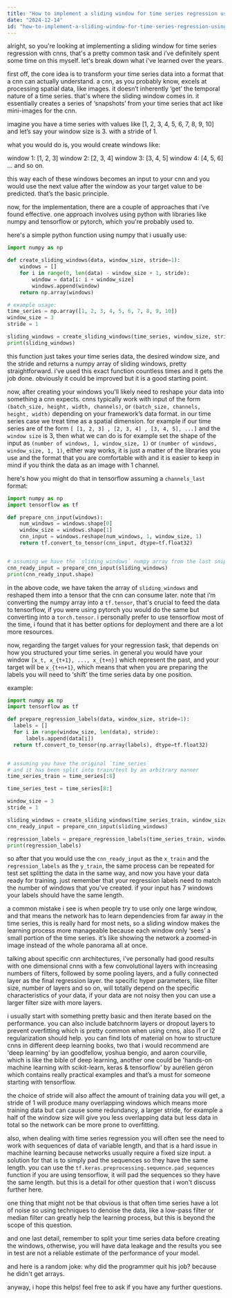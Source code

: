 ```yaml
---
title: "How to implement a sliding window for time series regression using CNN?"
date: "2024-12-14"
id: "how-to-implement-a-sliding-window-for-time-series-regression-using-cnn"
---
```


alright, so you're looking at implementing a sliding window for time series regression with cnns, that's a pretty common task and i’ve definitely spent some time on this myself. let's break down what i've learned over the years.

first off, the core idea is to transform your time series data into a format that a cnn can actually understand. a cnn, as you probably know, excels at processing spatial data, like images. it doesn’t inherently ‘get’ the temporal nature of a time series. that's where the sliding window comes in. it essentially creates a series of ‘snapshots’ from your time series that act like mini-images for the cnn.

imagine you have a time series with values like [1, 2, 3, 4, 5, 6, 7, 8, 9, 10] and let’s say your window size is 3. with a stride of 1.

what you would do is, you would create windows like:

window 1: [1, 2, 3]
window 2: [2, 3, 4]
window 3: [3, 4, 5]
window 4: [4, 5, 6]
... and so on.

this way each of these windows becomes an input to your cnn and you would use the next value after the window as your target value to be predicted. that’s the basic principle.

now, for the implementation, there are a couple of approaches that i’ve found effective. one approach involves using python with libraries like numpy and tensorflow or pytorch, which you're probably used to.

here's a simple python function using numpy that i usually use:

```python
import numpy as np

def create_sliding_windows(data, window_size, stride=1):
    windows = []
    for i in range(0, len(data) - window_size + 1, stride):
        window = data[i: i + window_size]
        windows.append(window)
    return np.array(windows)

# example usage:
time_series = np.array([1, 2, 3, 4, 5, 6, 7, 8, 9, 10])
window_size = 3
stride = 1

sliding_windows = create_sliding_windows(time_series, window_size, stride)
print(sliding_windows)
```

this function just takes your time series data, the desired window size, and the stride and returns a numpy array of sliding windows, pretty straightforward. i’ve used this exact function countless times and it gets the job done. obviously it could be improved but it is a good starting point.

now, after creating your windows you'll likely need to reshape your data into something a cnn expects. cnns typically work with input of the form `(batch_size, height, width, channels)`, or `(batch_size, channels, height, width)` depending on your framework’s data format. in our time series case we treat time as a spatial dimension. for example if our time series are of the form `[ [1, 2, 3] , [2, 3, 4] , [3, 4, 5], ...]` and the `window size` is 3, then what we can do is for example set the shape of the input as `(number of windows, 1, window_size, 1)` or `(number of windows, window_size, 1, 1)`, either way works, it is just a matter of the libraries you use and the format that you are comfortable with and it is easier to keep in mind if you think the data as an image with 1 channel.

here's how you might do that in tensorflow assuming a `channels_last` format:

```python
import numpy as np
import tensorflow as tf

def prepare_cnn_input(windows):
    num_windows = windows.shape[0]
    window_size = windows.shape[1]
    cnn_input = windows.reshape(num_windows, 1, window_size, 1)
    return tf.convert_to_tensor(cnn_input, dtype=tf.float32)


# assuming we have the `sliding_windows` numpy array from the last snippet
cnn_ready_input = prepare_cnn_input(sliding_windows)
print(cnn_ready_input.shape)
```

in the above code, we have taken the array of `sliding_windows` and reshaped them into a tensor that the cnn can consume later. note that i’m converting the numpy array into a `tf.tensor`, that's crucial to feed the data to tensorflow, if you were using pytorch you would do the same but converting into a `torch.tensor`. i personally prefer to use tensorflow most of the time, i found that it has better options for deployment and there are a lot more resources.

now, regarding the target values for your regression task, that depends on how you structured your time series. in general you would have your window `[x_t, x_{t+1}, ..., x_{t+n}]` which represent the past, and your target will be `x_{t+n+1}`, which means that when you are preparing the labels you will need to ‘shift’ the time series data by one position.

example:

```python
import numpy as np
import tensorflow as tf

def prepare_regression_labels(data, window_size, stride=1):
  labels = []
  for i in range(window_size, len(data), stride):
      labels.append(data[i])
  return tf.convert_to_tensor(np.array(labels), dtype=tf.float32)


# assuming you have the original `time_series`
# and it has been split into train/test by an arbitrary manner
time_series_train = time_series[:8]

time_series_test = time_series[8:]

window_size = 3
stride = 1

sliding_windows = create_sliding_windows(time_series_train, window_size, stride)
cnn_ready_input = prepare_cnn_input(sliding_windows)

regression_labels = prepare_regression_labels(time_series_train, window_size, stride)
print(regression_labels)
```

so after that you would use the `cnn_ready_input` as the `x_train` and the `regression_labels` as the `y_train`, the same process can be repeated for test set splitting the data in the same way, and now you have your data ready for training. just remember that your regression labels need to match the number of windows that you've created. if your input has 7 windows your labels should have the same length.

a common mistake i see is when people try to use only one large window, and that means the network has to learn dependencies from far away in the time series, this is really hard for most nets, so a sliding window makes the learning process more manageable because each window only ‘sees’ a small portion of the time series. it’s like showing the network a zoomed-in image instead of the whole panorama all at once.

talking about specific cnn architectures, i’ve personally had good results with one dimensional cnns with a few convolutional layers with increasing numbers of filters, followed by some pooling layers, and a fully connected layer as the final regression layer. the specific hyper parameters, like filter size, number of layers and so on, will totally depend on the specific characteristics of your data, if your data are not noisy then you can use a larger filter size with more layers.

i usually start with something pretty basic and then iterate based on the performance. you can also include batchnorm layers or dropout layers to prevent overfitting which is pretty common when using cnns, also l1 or l2 regularization should help. you can find lots of material on how to structure cnns in different deep learning books, two that i would recommend are 'deep learning' by ian goodfellow, yoshua bengio, and aaron courville, which is like the bible of deep learning, another one could be 'hands-on machine learning with scikit-learn, keras & tensorflow' by aurélien géron which contains really practical examples and that’s a must for someone starting with tensorflow.

the choice of stride will also affect the amount of training data you will get, a stride of 1 will produce many overlapping windows which means more training data but can cause some redundancy, a larger stride, for example a half of the window size will give you less overlapping data but less data in total so the network can be more prone to overfitting.

also, when dealing with time series regression you will often see the need to work with sequences of data of variable length, and that is a hard issue in machine learning because networks usually require a fixed size input. a solution for that is to simply pad the sequences so they have the same length. you can use the `tf.keras.preprocessing.sequence.pad_sequences` function if you are using tensorflow, it will pad the sequences so they have the same length. but this is a detail for other question that i won't discuss further here.

one thing that might not be that obvious is that often time series have a lot of noise so using techniques to denoise the data, like a low-pass filter or median filter can greatly help the learning process, but this is beyond the scope of this question.

and one last detail, remember to split your time series data before creating the windows, otherwise, you will have data leakage and the results you see in test are not a reliable estimate of the performance of your model.

and here is a random joke: why did the programmer quit his job? because he didn't get arrays.

anyway, i hope this helps! feel free to ask if you have any further questions.

